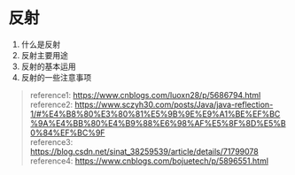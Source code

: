 # 反射
1. 什么是反射
2. 反射主要用途
3. 反射的基本运用
4. 反射的一些注意事项

> reference1: https://www.cnblogs.com/luoxn28/p/5686794.html  
reference2: https://www.sczyh30.com/posts/Java/java-reflection-1/#%E4%B8%80%E3%80%81%E5%9B%9E%E9%A1%BE%EF%BC%9A%E4%BB%80%E4%B9%88%E6%98%AF%E5%8F%8D%E5%B0%84%EF%BC%9F  
reference3: https://blog.csdn.net/sinat_38259539/article/details/71799078  
reference4: https://www.cnblogs.com/bojuetech/p/5896551.html
